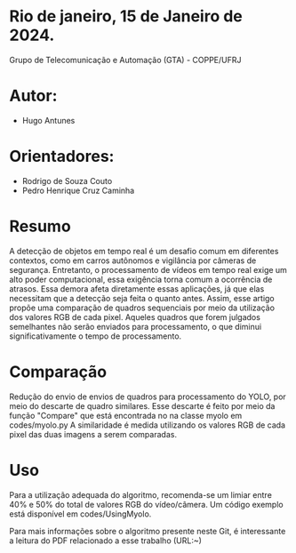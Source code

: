 # Rio de janeiro, 15 de Janeiro de 2024.

Grupo de Telecomunicação e Automação (GTA) - COPPE/UFRJ

# Autor: 
- Hugo Antunes
  
# Orientadores: 
- Rodrigo de Souza Couto
- Pedro Henrique Cruz Caminha

# Resumo
A detecção de objetos em tempo real é um desafio comum em diferentes contextos, como em carros autônomos e vigilância por câmeras de segurança. Entretanto, o processamento de vídeos em tempo real exige um alto poder computacional, essa exigência torna comum a ocorrência de atrasos. Essa demora afeta diretamente essas aplicações, já que elas necessitam que a detecção seja feita o quanto antes. Assim, esse artigo propõe uma comparação de quadros sequenciais por meio da utilização dos valores RGB de cada pixel. Aqueles quadros que forem julgados semelhantes não serão enviados para processamento, o que diminui significativamente o tempo de processamento.

# Comparação
Redução do envio de envios de quadros para processamento do YOLO, por meio do descarte de quadro similares. Esse descarte é feito por meio da função "Compare" que está encontrada no na classe myolo em codes/myolo.py
A similaridade é medida utilizando os valores RGB de cada pixel das duas imagens a serem comparadas.

# Uso
Para a utilização adequada do algoritmo, recomenda-se um limiar entre 40% e 50% do total de valores RGB do vídeo/câmera. Um código exemplo está disponível em codes/UsingMyolo.

Para mais informações sobre o algoritmo presente neste Git, é interessante a leitura do PDF relacionado a esse trabalho (URL:~)
